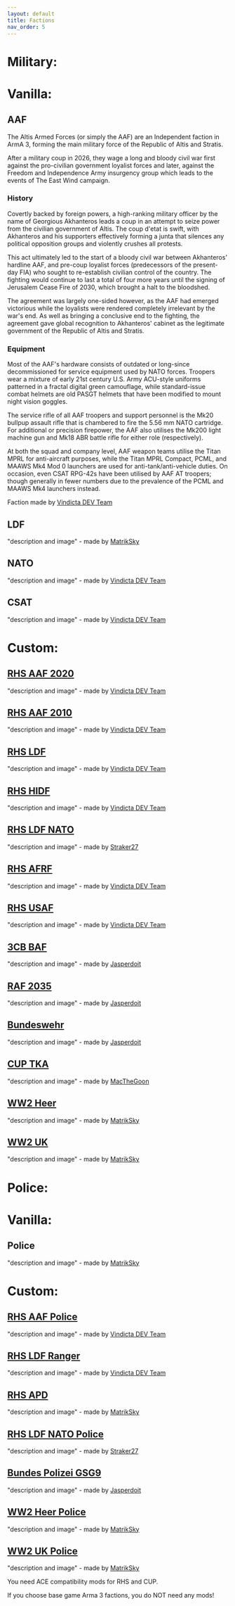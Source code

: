 ```yaml
---
layout: default
title: Factions
nav_order: 5
---
```


# Military:

# Vanilla:

## AAF
The Altis Armed Forces (or simply the AAF) are an Independent faction in ArmA 3, forming the main military force of the Republic of Altis and Stratis.

After a military coup in 2026, they wage a long and bloody civil war first against the pro-civilian government loyalist forces and later, against the Freedom and Independence Army insurgency group which leads to the events of The East Wind campaign.

### History
Covertly backed by foreign powers, a high-ranking military officer by the name of Georgious Akhanteros leads a coup in an attempt to seize power from the civilian government of Altis. The coup d'etat is swift, with Akhanteros and his supporters effectively forming a junta that silences any political opposition groups and violently crushes all protests.

This act ultimately led to the start of a bloody civil war between Akhanteros' hardline AAF, and pre-coup loyalist forces (predecessors of the present-day FIA) who sought to re-establish civilian control of the country. The fighting would continue to last a total of four more years until the signing of Jerusalem Cease Fire of 2030, which brought a halt to the bloodshed.

The agreement was largely one-sided however, as the AAF had emerged victorious while the loyalists were rendered completely irrelevant by the war's end. As well as bringing a conclusive end to the fighting, the agreement gave global recognition to Akhanteros' cabinet as the legitimate government of the Republic of Altis and Stratis.

### Equipment
Most of the AAF's hardware consists of outdated or long-since decommissioned for service equipment used by NATO forces. Troopers wear a mixture of early 21st century U.S. Army ACU-style uniforms patterned in a fractal digital green camouflage, while standard-issue combat helmets are old PASGT helmets that have been modified to mount night vision goggles.

The service rifle of all AAF troopers and support personnel is the Mk20 bullpup assault rifle that is chambered to fire the 5.56 mm NATO cartridge. For additional or precision firepower, the AAF also utilises the Mk200 light machine gun and Mk18 ABR battle rifle for either role (respectively).

At both the squad and company level, AAF weapon teams utilise the Titan MPRL for anti-aircraft purposes, while the Titan MPRL Compact, PCML, and MAAWS Mk4 Mod 0 launchers are used for anti-tank/anti-vehicle duties. On occasion, even CSAT RPG-42s have been utilised by AAF AT troopers; though generally in fewer numbers due to the prevalence of the PCML and MAAWS Mk4 launchers instead.<br>

Faction made by [Vindicta DEV Team](https://github.com/Vindicta-Team)<br>
## LDF
"description and image" - made by [MatrikSky](https://github.com/MatrikSky)<br>
## NATO
"description and image" - made by [Vindicta DEV Team](https://github.com/Vindicta-Team)<br>
## CSAT
"description and image" - made by [Vindicta DEV Team](https://github.com/Vindicta-Team)<br>

# Custom:

## [RHS AAF 2020](https://steamcommunity.com/sharedfiles/filedetails/?id=2019672556)
"description and image" - made by [Vindicta DEV Team](https://github.com/Vindicta-Team)<br>
## [RHS AAF 2010](https://steamcommunity.com/sharedfiles/filedetails/?id=2019672556)
"description and image" - made by [Vindicta DEV Team](https://github.com/Vindicta-Team)<br>
## [RHS LDF](https://steamcommunity.com/sharedfiles/filedetails/?id=2019687630)
"description and image" - made by [Vindicta DEV Team](https://github.com/Vindicta-Team)<br>
## [RHS HIDF](https://steamcommunity.com/sharedfiles/filedetails/?id=2019687630)
"description and image" - made by [Vindicta DEV Team](https://github.com/Vindicta-Team)<br>
## [RHS LDF NATO](https://steamcommunity.com/sharedfiles/filedetails/?id=2019687630)
"description and image" - made by [Straker27](https://github.com/Straker27)<br>
## [RHS AFRF](https://steamcommunity.com/sharedfiles/filedetails/?id=2019691680)
"description and image" - made by [Vindicta DEV Team](https://github.com/Vindicta-Team)<br>
## [RHS USAF](https://steamcommunity.com/sharedfiles/filedetails/?id=843577117)
"description and image" - made by [Vindicta DEV Team](https://github.com/Vindicta-Team)<br>
## [3CB BAF]()
"description and image" - made by [Jasperdoit](https://github.com/Jasperdoit)<br>
## [RAF 2035]()
"description and image" - made by [Jasperdoit](https://github.com/Jasperdoit)<br>
## [Bundeswehr]()
"description and image" - made by [Jasperdoit](https://github.com/Jasperdoit)<br>
## [CUP TKA](https://steamcommunity.com/sharedfiles/filedetails/?id=2019692788)
"description and image" - made by [MacTheGoon](https://github.com/MacTheGoon)<br>
## [WW2 Heer](https://steamcommunity.com/sharedfiles/filedetails/?id=1980236949)
"description and image" - made by [MatrikSky](https://github.com/MatrikSky)<br>
## [WW2 UK](https://steamcommunity.com/sharedfiles/filedetails/?id=1980236949)
"description and image" - made by [MatrikSky](https://github.com/MatrikSky)<br>

# Police:

# Vanilla:

## Police
"description and image" - made by [MatrikSky](https://github.com/MatrikSky)

# Custom:

## [RHS AAF Police](https://steamcommunity.com/sharedfiles/filedetails/?id=2019672556)
"description and image" - made by [Vindicta DEV Team](https://github.com/Vindicta-Team)<br>
## [RHS LDF Ranger](https://steamcommunity.com/sharedfiles/filedetails/?id=2019687630)
"description and image" - made by [Vindicta DEV Team](https://github.com/Vindicta-Team)<br>
## [RHS APD](https://steamcommunity.com/sharedfiles/filedetails/?id=2019695071)
"description and image" - made by [MatrikSky](https://steamcommunity.com/profiles/76561198354579370)<br>
## [RHS LDF NATO Police](https://steamcommunity.com/sharedfiles/filedetails/?id=2019687630)
"description and image" - made by [Straker27](https://github.com/Straker27)<br>
## [Bundes Polizei GSG9]()
"description and image" - made by [Jasperdoit](https://github.com/Jasperdoit)<br>
## [WW2 Heer Police](https://steamcommunity.com/sharedfiles/filedetails/?id=1980236949)
"description and image" - made by [MatrikSky](https://github.com/MatrikSky)<br>
## [WW2 UK Police](https://steamcommunity.com/sharedfiles/filedetails/?id=1980236949)
"description and image" - made by [MatrikSky](https://github.com/MatrikSky)<br>

You need ACE compatibility mods for  RHS and CUP.

If you choose base game Arma 3 factions, you do NOT need any mods!

